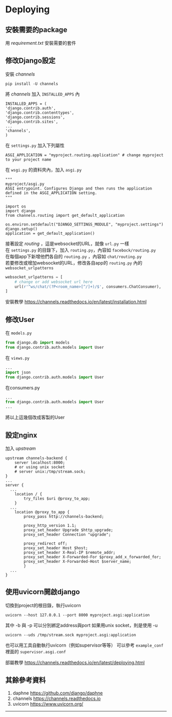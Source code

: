 # Deploying

## 安裝需要的package
用 *requirement.txt* 安裝需要的套件

## 修改Django設定
安裝 *channels*
	
    pip install -U channels
    
將 *channels* 加入 `INSTALLED_APPS` 內

	INSTALLED_APPS = (
    'django.contrib.auth',
    'django.contrib.contenttypes',
    'django.contrib.sessions',
    'django.contrib.sites',
    ...
    'channels',
	)
    
在 `settings.py` 加入下列屬性

	ASGI_APPLICATION = "myproject.routing.application" # change myproject to your project name
    
在 `wsgi.py` 的資料夾內，加入 `asgi.py`

	"""
    myproject/asgi.py
	ASGI entrypoint. Configures Django and then runs the application
	defined in the ASGI_APPLICATION setting.
	"""

	import os
	import django
	from channels.routing import get_default_application

	os.environ.setdefault("DJANGO_SETTINGS_MODULE", "myproject.settings")
	django.setup()
	application = get_default_application()

接著設定 *routing* ，這是websocket的URL，就像 `url.py` 一樣  
在 `settings.py` 的目錄下，加入 `routing.py`，內容如 `facebock/routing.py`  
在每個app下新增他們各自的 `routing.py` ，內容如 `chat/routing.py`  
若要修改或增加websocket的URL，修改各自app的 `routing.py` 內的 `websocket_urlpatterns`  
```python
websocket_urlpatterns = [
    # change or add websocket url here
    url(r'^ws/chat/(?P<room_name>[^/]+)/$', consumers.ChatConsumer),
]
```

安裝教學 <https://channels.readthedocs.io/en/latest/installation.html>

## 修改User
在 `models.py`
```python
from django.db import models
from django.contrib.auth.models import User
```

在 `views.py`
```python
...
import json
from django.contrib.auth.models import User
```

在consumers.py
```python
...
from django.contrib.auth.models import User
...
```
將以上這幾個改成客製的User

## 設定nginx

加入 *upstream*

	upstream channels-backend {
    	server localhost:8000;
        # or using unix socket
        # server unix:/tmp/stream.sock;
	}
	...
	server {
      ...
    	location / {
        	try_files $uri @proxy_to_app;
    	}
      ...
    	location @proxy_to_app {
        	proxy_pass http://channels-backend;

            proxy_http_version 1.1;
            proxy_set_header Upgrade $http_upgrade;
            proxy_set_header Connection "upgrade";

            proxy_redirect off;
            proxy_set_header Host $host;
            proxy_set_header X-Real-IP $remote_addr;
            proxy_set_header X-Forwarded-For $proxy_add_x_forwarded_for;
            proxy_set_header X-Forwarded-Host $server_name;
            }
      ...
	}

## 使用uvicorn開啟django

切換到project的根目錄，執行uvicorn
	
    uvicorn --host 127.0.0.1 --port 8000 myproject.asgi:application

其中 -b 與 -p 可以分別綁定address與port
如果用unix socket，則是使用 -u

	uvicorn --uds /tmp/stream.sock myproject.asgi:application
    
也可以用工具自動執行uvicorn（例如supervisor等等）
可以參考 `example_conf` 裡面的 `supervisor.asgi.conf`

部屬教學 <https://channels.readthedocs.io/en/latest/deploying.html>



## 其餘參考資料
1. daphne <https://github.com/django/daphne>
2. channels <https://channels.readthedocs.io>
3. uvicorn <https://www.uvicorn.org/>


---
